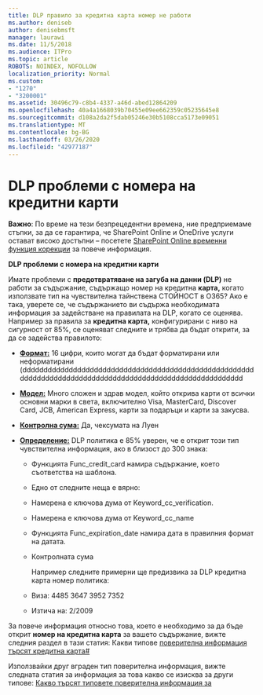 ```yaml
---
title: DLP правило за кредитна карта номер не работи
ms.author: deniseb
author: denisebmsft
manager: laurawi
ms.date: 11/5/2018
ms.audience: ITPro
ms.topic: article
ROBOTS: NOINDEX, NOFOLLOW
localization_priority: Normal
ms.custom:
- "1270"
- "3200001"
ms.assetid: 30496c79-c8b4-4337-a46d-abed12864209
ms.openlocfilehash: 40a4a1668039b70455e09ee662359c05235645e8
ms.sourcegitcommit: d108a2da2f5dab05246e30b5108cca5173e09051
ms.translationtype: MT
ms.contentlocale: bg-BG
ms.lasthandoff: 03/26/2020
ms.locfileid: "42977187"
---
```

# <a name="dlp-issues-with-credit-card-numbers"></a>DLP проблеми с номера на кредитни карти

**Важно**: По време на тези безпрецедентни времена, ние предприемаме стъпки, за да се гарантира, че SharePoint Online и OneDrive услуги остават високо достъпни – посетете [SharePoint Online временни функция корекции](https://aka.ms/ODSPAdjustments) за повече информация.

**DLP проблеми с номера на кредитни карти**

Имате проблеми с **предотвратяване на загуба на данни (DLP)** не работи за съдържание, съдържащо номер на кредитна **карта,** когато използвате тип на чувствителна тайнствена СТОЙНОСТ в O365? Ако е така, уверете се, че съдържанието ви съдържа необходимата информация за задействане на правилата на DLP, когато се оценява. Например за правила за **кредитна карта,** конфигурирани с ниво на сигурност от 85%, се оценяват следните и трябва да бъдат открити, за да се задейства правилото:
  
- **[Формат:](https://docs.microsoft.com/office365/securitycompliance/what-the-sensitive-information-types-look-for#format-19)** 16 цифри, които могат да бъдат форматирани или неформатирани (dddddddddddddddddddddddddddddddddddddddddddddddddddddddddddddddddddddddddddddddddddddddddddddddddddddddddddd

- **[Модел:](https://docs.microsoft.com/office365/securitycompliance/what-the-sensitive-information-types-look-for#pattern-19)** Много сложен и здрав модел, който открива карти от всички основни марки в света, включително Visa, MasterCard, Discover Card, JCB, American Express, карти за подаръци и карти за закусва.

- **[Контролна сума:](https://docs.microsoft.com/office365/securitycompliance/what-the-sensitive-information-types-look-for#checksum-19)** Да, чексумата на Луен

- **[Определение:](https://docs.microsoft.com/office365/securitycompliance/what-the-sensitive-information-types-look-for#definition-19)** DLP политика е 85% уверен, че е открит този тип чувствителна информация, ако в близост до 300 знака:

  - Функцията Func_credit_card намира съдържание, което съответства на шаблона.

  - Едно от следните неща е вярно:

  - Намерена е ключова дума от Keyword_cc_verification.

  - Намерена е ключова дума от Keyword_cc_name

  - Функцията Func_expiration_date намира дата в правилния формат на датата.

  - Контролната сума

    Например следните примерни ще предизвика за DLP кредитна карта номер политика:

  - Виза: 4485 3647 3952 7352
  
  - Изтича на: 2/2009

За повече информация относно това, което е необходимо за да бъде открит **номер на кредитна карта** за вашето съдържание, вижте следния раздел в тази статия: Какви типове [поверителна информация търсят кредитна карта#](https://docs.microsoft.com/office365/securitycompliance/what-the-sensitive-information-types-look-for#credit-card-number)
  
Използвайки друг вграден тип поверителна информация, вижте следната статия за информация за това какво се изисква за други типове: [Какво търсят типовете поверителна информация за](https://docs.microsoft.com/office365/securitycompliance/what-the-sensitive-information-types-look-for)
  